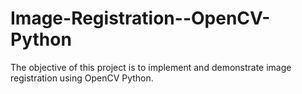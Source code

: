 # Image-Registration--OpenCV-Python
The objective of this project is to implement and demonstrate image registration using OpenCV Python.
